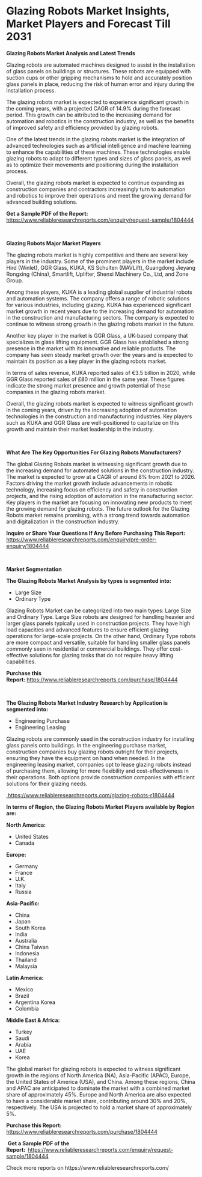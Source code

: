 <p><h1>Glazing Robots Market Insights, Market Players and Forecast Till 2031</h1></p><p><strong>Glazing Robots Market Analysis and Latest Trends</strong></p>
<p><p>Glazing robots are automated machines designed to assist in the installation of glass panels on buildings or structures. These robots are equipped with suction cups or other gripping mechanisms to hold and accurately position glass panels in place, reducing the risk of human error and injury during the installation process.</p><p>The glazing robots market is expected to experience significant growth in the coming years, with a projected CAGR of 14.9% during the forecast period. This growth can be attributed to the increasing demand for automation and robotics in the construction industry, as well as the benefits of improved safety and efficiency provided by glazing robots.</p><p>One of the latest trends in the glazing robots market is the integration of advanced technologies such as artificial intelligence and machine learning to enhance the capabilities of these machines. These technologies enable glazing robots to adapt to different types and sizes of glass panels, as well as to optimize their movements and positioning during the installation process.</p><p>Overall, the glazing robots market is expected to continue expanding as construction companies and contractors increasingly turn to automation and robotics to improve their operations and meet the growing demand for advanced building solutions.</p></p>
<p><strong>Get a Sample PDF of the Report:&nbsp;</strong> <a href="https://www.reliableresearchreports.com/enquiry/request-sample/1804444">https://www.reliableresearchreports.com/enquiry/request-sample/1804444</a></p>
<p>&nbsp;</p>
<p><strong>Glazing Robots Major Market Players</strong></p>
<p><p>The glazing robots market is highly competitive and there are several key players in the industry. Some of the prominent players in the market include Hird (Winlet), GGR Glass, KUKA, KS Schulten (MAVLift), Guangdong Jieyang Rongxing (China), Smartlift, Uplifter, Shenxi Machinery Co., Ltd, and Zone Group.</p><p>Among these players, KUKA is a leading global supplier of industrial robots and automation systems. The company offers a range of robotic solutions for various industries, including glazing. KUKA has experienced significant market growth in recent years due to the increasing demand for automation in the construction and manufacturing sectors. The company is expected to continue to witness strong growth in the glazing robots market in the future.</p><p>Another key player in the market is GGR Glass, a UK-based company that specializes in glass lifting equipment. GGR Glass has established a strong presence in the market with its innovative and reliable products. The company has seen steady market growth over the years and is expected to maintain its position as a key player in the glazing robots market.</p><p>In terms of sales revenue, KUKA reported sales of €3.5 billion in 2020, while GGR Glass reported sales of £80 million in the same year. These figures indicate the strong market presence and growth potential of these companies in the glazing robots market.</p><p>Overall, the glazing robots market is expected to witness significant growth in the coming years, driven by the increasing adoption of automation technologies in the construction and manufacturing industries. Key players such as KUKA and GGR Glass are well-positioned to capitalize on this growth and maintain their market leadership in the industry.</p></p>
<p>&nbsp;</p>
<p><strong>What Are The Key Opportunities For Glazing Robots Manufacturers?</strong></p>
<p><p>The global Glazing Robots market is witnessing significant growth due to the increasing demand for automated solutions in the construction industry. The market is expected to grow at a CAGR of around 8% from 2021 to 2026. Factors driving the market growth include advancements in robotic technology, increasing focus on efficiency and safety in construction projects, and the rising adoption of automation in the manufacturing sector. Key players in the market are focusing on innovating new products to meet the growing demand for glazing robots. The future outlook for the Glazing Robots market remains promising, with a strong trend towards automation and digitalization in the construction industry.</p></p>
<p><strong>Inquire or Share Your Questions If Any Before Purchasing This Report:</strong> <a href="https://www.reliableresearchreports.com/enquiry/pre-order-enquiry/1804444">https://www.reliableresearchreports.com/enquiry/pre-order-enquiry/1804444</a></p>
<p>&nbsp;</p>
<p><strong>Market Segmentation</strong></p>
<p><strong>The Glazing Robots Market Analysis by types is segmented into:</strong></p>
<p><ul><li>Large Size</li><li>Ordinary Type</li></ul></p>
<p><p>Glazing Robots Market can be categorized into two main types: Large Size and Ordinary Type. Large Size robots are designed for handling heavier and larger glass panels typically used in construction projects. They have high load capacities and advanced features to ensure efficient glazing operations for large-scale projects. On the other hand, Ordinary Type robots are more compact and versatile, suitable for handling smaller glass panels commonly seen in residential or commercial buildings. They offer cost-effective solutions for glazing tasks that do not require heavy lifting capabilities.</p></p>
<p><strong>Purchase this Report:&nbsp;</strong><a href="https://www.reliableresearchreports.com/purchase/1804444">https://www.reliableresearchreports.com/purchase/1804444</a></p>
<p>&nbsp;</p>
<p><strong>The Glazing Robots Market Industry Research by Application is segmented into:</strong></p>
<p><ul><li>Engineering Purchase</li><li>Engineering Leasing</li></ul></p>
<p><p>Glazing robots are commonly used in the construction industry for installing glass panels onto buildings. In the engineering purchase market, construction companies buy glazing robots outright for their projects, ensuring they have the equipment on hand when needed. In the engineering leasing market, companies opt to lease glazing robots instead of purchasing them, allowing for more flexibility and cost-effectiveness in their operations. Both options provide construction companies with efficient solutions for their glazing needs.</p></p>
<p><a href="https://www.reliableresearchreports.com/glazing-robots-r1804444">&nbsp;https://www.reliableresearchreports.com/glazing-robots-r1804444</a></p>
<p><strong>In terms of Region, the Glazing Robots Market Players available by Region are:</strong></p>
<p>
    <p> <strong> North America: </strong>
        <ul>
            <li>United States</li>
            <li>Canada</li>
        </ul>
        </p> 
    <p> <strong> Europe: </strong>
        <ul>
            <li>Germany</li>
            <li>France</li>
            <li>U.K.</li>
            <li>Italy</li>
            <li>Russia</li>
        </ul>
        </p> 
    <p> <strong> Asia-Pacific: </strong>
        <ul>
            <li>China</li>
            <li>Japan</li>
            <li>South Korea</li>
            <li>India</li>
            <li>Australia</li>
            <li>China Taiwan</li>
            <li>Indonesia</li>
            <li>Thailand</li>
            <li>Malaysia</li>
        </ul>
        </p> 
    <p> <strong> Latin America: </strong>
        <ul>
            <li>Mexico</li>
            <li>Brazil</li>
            <li>Argentina Korea</li>
            <li>Colombia</li>
        </ul>
        </p> 
    <p> <strong> Middle East & Africa: </strong>
        <ul>
            <li>Turkey</li>
            <li>Saudi</li>
            <li>Arabia</li>
            <li>UAE</li>
            <li>Korea</li>
        </ul>
    </p>
    </p>
<p><p>The global market for glazing robots is expected to witness significant growth in the regions of North America (NA), Asia-Pacific (APAC), Europe, the United States of America (USA), and China. Among these regions, China and APAC are anticipated to dominate the market with a combined market share of approximately 45%. Europe and North America are also expected to have a considerable market share, contributing around 30% and 20%, respectively. The USA is projected to hold a market share of approximately 5%.</p></p>
<p><strong>Purchase this Report: </strong><a href="https://www.reliableresearchreports.com/purchase/1804444">https://www.reliableresearchreports.com/purchase/1804444</a></p>
<p>&nbsp;<strong>Get a Sample PDF of the Report:&nbsp;&nbsp;</strong><a href="https://www.reliableresearchreports.com/enquiry/request-sample/1804444">https://www.reliableresearchreports.com/enquiry/request-sample/1804444</a></p>
<p><strong></strong></p>
<p>Check more reports on https://www.reliableresearchreports.com/</p>
